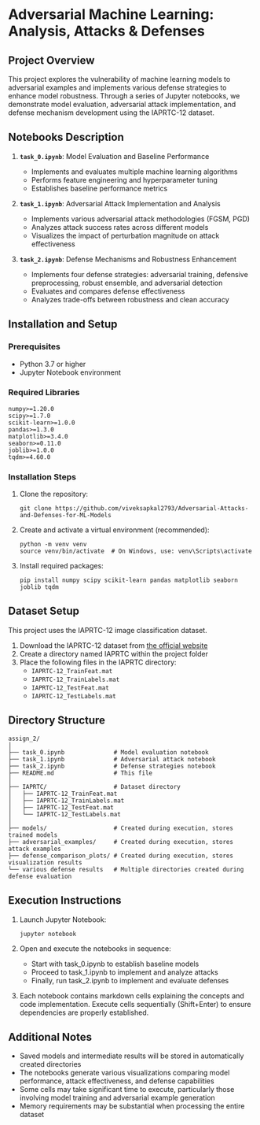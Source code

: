 # Adversarial Machine Learning: Analysis, Attacks & Defenses

## Project Overview

This project explores the vulnerability of machine learning models to adversarial examples and implements various defense strategies to enhance model robustness. Through a series of Jupyter notebooks, we demonstrate model evaluation, adversarial attack implementation, and defense mechanism development using the IAPRTC-12 dataset.

## Notebooks Description

1. **`task_0.ipynb`**: Model Evaluation and Baseline Performance
   - Implements and evaluates multiple machine learning algorithms
   - Performs feature engineering and hyperparameter tuning
   - Establishes baseline performance metrics

2. **`task_1.ipynb`**: Adversarial Attack Implementation and Analysis
   - Implements various adversarial attack methodologies (FGSM, PGD)
   - Analyzes attack success rates across different models
   - Visualizes the impact of perturbation magnitude on attack effectiveness

3. **`task_2.ipynb`**: Defense Mechanisms and Robustness Enhancement
   - Implements four defense strategies: adversarial training, defensive preprocessing, robust ensemble, and adversarial detection
   - Evaluates and compares defense effectiveness
   - Analyzes trade-offs between robustness and clean accuracy

## Installation and Setup

### Prerequisites

- Python 3.7 or higher
- Jupyter Notebook environment

### Required Libraries

```
numpy>=1.20.0
scipy>=1.7.0
scikit-learn>=1.0.0
pandas>=1.3.0
matplotlib>=3.4.0
seaborn>=0.11.0
joblib>=1.0.0
tqdm>=4.60.0
```

### Installation Steps

1. Clone the repository:
   ```
   git clone https://github.com/viveksapkal2793/Adversarial-Attacks-and-Defenses-for-ML-Models
   ```

2. Create and activate a virtual environment (recommended):
   ```
   python -m venv venv
   source venv/bin/activate  # On Windows, use: venv\Scripts\activate
   ```

3. Install required packages:
   ```
   pip install numpy scipy scikit-learn pandas matplotlib seaborn joblib tqdm
   ```

## Dataset Setup

This project uses the IAPRTC-12 image classification dataset.

1. Download the IAPRTC-12 dataset from [the official website](http://www.iapr-tc12.org/)
2. Create a directory named IAPRTC within the project folder
3. Place the following files in the IAPRTC directory:
   - `IAPRTC-12_TrainFeat.mat`
   - `IAPRTC-12_TrainLabels.mat`
   - `IAPRTC-12_TestFeat.mat`
   - `IAPRTC-12_TestLabels.mat`

## Directory Structure

```
assign_2/
│
├── task_0.ipynb              # Model evaluation notebook
├── task_1.ipynb              # Adversarial attack notebook
├── task_2.ipynb              # Defense strategies notebook
├── README.md                 # This file
│
├── IAPRTC/                   # Dataset directory
│   ├── IAPRTC-12_TrainFeat.mat
│   ├── IAPRTC-12_TrainLabels.mat
│   ├── IAPRTC-12_TestFeat.mat
│   └── IAPRTC-12_TestLabels.mat
│
├── models/                   # Created during execution, stores trained models
├── adversarial_examples/     # Created during execution, stores attack examples
├── defense_comparison_plots/ # Created during execution, stores visualization results
└── various defense results   # Multiple directories created during defense evaluation
```

## Execution Instructions

1. Launch Jupyter Notebook:
   ```
   jupyter notebook
   ```

2. Open and execute the notebooks in sequence:
   - Start with task_0.ipynb to establish baseline models
   - Proceed to task_1.ipynb to implement and analyze attacks
   - Finally, run task_2.ipynb to implement and evaluate defenses

3. Each notebook contains markdown cells explaining the concepts and code implementation. Execute cells sequentially (Shift+Enter) to ensure dependencies are properly established.

## Additional Notes

- Saved models and intermediate results will be stored in automatically created directories
- The notebooks generate various visualizations comparing model performance, attack effectiveness, and defense capabilities
- Some cells may take significant time to execute, particularly those involving model training and adversarial example generation
- Memory requirements may be substantial when processing the entire dataset
